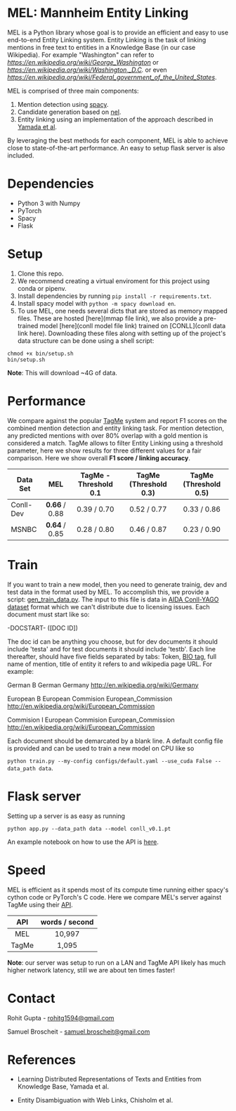 # MEL: Mannheim Entity Linking
MEL is a Python library whose goal is to provide an efficient and easy to use end-to-end Entity Linking system.
Entity Linking is the task of linking mentions in free text to entities in a Knowledge Base (in our case Wikipedia).
For example "Washington" can refer to *https://en.wikipedia.org/wiki/George_Washington* or 
*https://en.wikipedia.org/wiki/Washington,_D.C.* or even *https://en.wikipedia.org/wiki/Federal_government_of_the_United_States*.

MEL is comprised of three main components:
1. Mention detection using [spacy](https://spacy.io/).
2. Candidate generation based on [nel](https://github.com/wikilinks/nel).
3. Entity linking using an implementation of the approach described in [Yamada et al](https://github.com/studio-ousia/ntee).

By leveraging the best methods for each component, MEL is able to achieve close to state-of-the-art performance. An easy to
setup flask server is also included.

# Dependencies
* Python 3 with Numpy
* PyTorch
* Spacy
* Flask


# Setup 

1. Clone this repo.
2. We recommend creating a virtual enviroment for this project using conda or pipenv.
3. Install dependencies by running ```pip install -r requirements.txt```.
4. Install spacy model with ```python -m spacy download en```.
4. To use MEL, one needs several dicts that are stored as memory mapped files. These are hosted [here](mmap file link), 
we also provide a pre-trained model [here](conll model file link) trained on [CONLL](conll data link here).
Downloading these files along with setting up of the project's data structure can be done using a shell script:
```
chmod +x bin/setup.sh
bin/setup.sh
```
**Note**: This will download ~4G of data.

# Performance

We compare against the popular [TagMe](https://tagme.d4science.org/tagme/) system and report F1 scores on the combined
mention detection and entity linking task. For mention detection, any predicted mentions with over 80% overlap with 
a gold mention is considered a match. TagMe allows to filter Entity Linking using a threshold parameter, here we show
results for three different values for a fair comparison. Here we show overall **F1 score / linking accuracy**.

| Data Set  |        MEL      | TagMe - Threshold 0.1 | TagMe (Threshold 0.3) | TagMe (Threshold 0.5) |
|-----------|:---------------:|:---------------------:|:---------------------:|:---------------------:|
| Conll-Dev | **0.66** / 0.88 |        0.39 / 0.70    |     0.52 / 0.77       |     0.33 / 0.86       |
| MSNBC     | **0.64** / 0.85 |        0.28 / 0.80    |     0.46 / 0.87       |     0.23 / 0.90       |


# Train
If you want to train a new model, then you need to generate trainig, dev and test data in the format used by MEL.
To accomplish this, we provide a script: [gen_train_data.py](scripts/gen_train_data.py). The input to this file is data 
in [AIDA Conll-YAGO dataset](https://www.mpi-inf.mpg.de/departments/databases-and-information-systems/research/yago-naga/aida/downloads/)
format which we can't distribute due to licensing issues. Each document must start like so:

-DOCSTART- ([DOC ID])

The doc id can be anything you choose, but for dev documents it should include 'testa' and for test documents it 
should include 'testb'. Each line thereafter, should have five fields separated by tabs: Token,
[BIO tag](https://en.wikipedia.org/wiki/Inside%E2%80%93outside%E2%80%93beginning_(tagging)), full name of mention, 
title of entity it refers to and wikipedia page URL. For example:

German B German Germany http://en.wikipedia.org/wiki/Germany

European B European Commision European_Commission http://en.wikipedia.org/wiki/European_Commission

Commision I European Commision European_Commission http://en.wikipedia.org/wiki/European_Commission

Each document should be demarcated by a blank line. A default config file is provided and can be used to 
train a new model on CPU like so

```python train.py --my-config configs/default.yaml --use_cuda False --data_path data```.


# Flask server

Setting up a server is as easy as running

```python app.py --data_path data --model conll_v0.1.pt```

An example notebook on how to use the API is [here](notebooks/API%20example.ipynb).

# Speed

MEL is efficient as it spends most of its compute time running either spacy's cython code or PyTorch's C code. 
Here we compare MEL's server against TagMe using their [API](https://services.d4science.org/web/tagme/).

| API   | words / second |
|:-----:|:--------------:|
| MEL   |   10,997       |
| TagMe |   1,095        |

**Note**: our server was setup to run on a LAN and TagMe API likely has much higher network latency, still we are 
about ten times faster! 



# Contact

Rohit Gupta - [rohitg1594@gmail.com](rohitg1594@gmail.com)

Samuel Broscheit - [samuel.broscheit@gmail.com](samuel.broscheit@gmail.com )

# References

* Learning Distributed Representations of Texts and Entities from Knowledge Base, Yamada et al.

* Entity Disambiguation with Web Links, Chisholm et al.